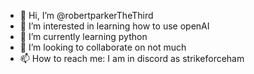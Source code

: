 - 👋 Hi, I’m @robertparkerTheThird
- 👀 I’m interested in learning how to use openAI
- 🌱 I’m currently learning python
- 💞️ I’m looking to collaborate on not much
- 📫 How to reach me: I am in discord as strikeforceham

<!---
robertparkerTheThird/robertparkerTheThird is a ✨ special ✨ repository because its `README.md` (this file) appears on your GitHub profile.
You can click the Preview link to take a look at your changes.
--->

